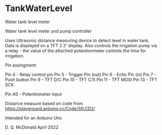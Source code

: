 # TankWaterLevel
Water tank level meter

   Water tank level meter and pump controller

   Uses Ultrasonic distance measuring device to detect level in water tank. 
   Data is displayed on a TFT 2.2' display. Also controls the irrigation pump 
   via a relay - the value of the attached
   potentionmeter controls the time for irrigation.

   Pin assingment:

   Pin  4 - Relay control pin
   Pin  5 - Trigger Pin (out)
   Pin  6 - Echo Pin (in)
   Pin  7 - Push button
   Pin  9 - TFT D/C
   Pin 10 - TFT C/S
   Pin 11 - TFT MOSI
   Pin 13 - TFT SCK

   Pin A0 - Potentiometer input

   Distance measure based on code 
   from https://playground.arduino.cc/Code/SfLCD2/


   Intended for an Arduino Uno

 
 D. Q. McDonald
April 2022

 
